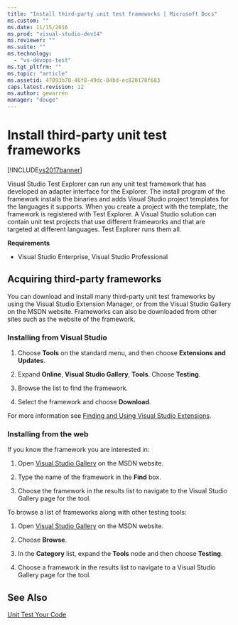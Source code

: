 ```yaml
---
title: "Install third-party unit test frameworks | Microsoft Docs"
ms.custom: ""
ms.date: 11/15/2016
ms.prod: "visual-studio-dev14"
ms.reviewer: ""
ms.suite: ""
ms.technology: 
  - "vs-devops-test"
ms.tgt_pltfrm: ""
ms.topic: "article"
ms.assetid: 47893b70-46f8-49dc-84bd-ec820178f683
caps.latest.revision: 12
ms.author: gewarren
manager: "douge"
---
```

# Install third-party unit test frameworks
[!INCLUDE[vs2017banner](../includes/vs2017banner.md)]

Visual Studio Test Explorer can run any unit test framework that has developed an adapter interface for the Explorer. The install program of the framework installs the binaries and adds Visual Studio project templates for the languages it supports. When you create a project with the template, the framework is registered with Test Explorer. A Visual Studio solution can contain unit test projects that use different frameworks and that are targeted at different languages. Test Explorer runs them all.  
  
 **Requirements**  
  
-   Visual Studio Enterprise, Visual Studio Professional  
  
## Acquiring third-party frameworks  
 You can download and install many third-party unit test frameworks by using the Visual Studio Extension Manager, or from the Visual Studio Gallery on the MSDN website. Frameworks can also be downloaded from other sites such as the website of the framework.  
  
### Installing from Visual Studio  
  
1.  Choose **Tools** on the standard menu, and then choose **Extensions and Updates**.  
  
2.  Expand **Online**, **Visual Studio Gallery**, **Tools**. Choose **Testing**.  
  
3.  Browse the list to find the framework.  
  
4.  Select the framework and choose **Download**.  
  
 For more information see [Finding and Using Visual Studio Extensions](../ide/finding-and-using-visual-studio-extensions.md).  
  
### Installing from the web  
 If you know the framework you are interested in:  
  
1.  Open [Visual Studio Gallery](http://go.microsoft.com/fwlink/?LinkId=236267) on the MSDN website.  
  
2.  Type the name of the framework in the **Find** box.  
  
3.  Choose the framework in the results list to navigate to the Visual Studio Gallery page for the tool.  
  
 To browse a list of frameworks along with other testing tools:  
  
1.  Open [Visual Studio Gallery](http://go.microsoft.com/fwlink/?LinkId=236267) on the MSDN website.  
  
2.  Choose **Browse**.  
  
3.  In the **Category** list, expand the **Tools** node and then choose **Testing**.  
  
4.  Choose a framework in the results list to navigate to a Visual Studio Gallery page for the tool.  
  
## See Also  
 [Unit Test Your Code](../test/unit-test-your-code.md)



